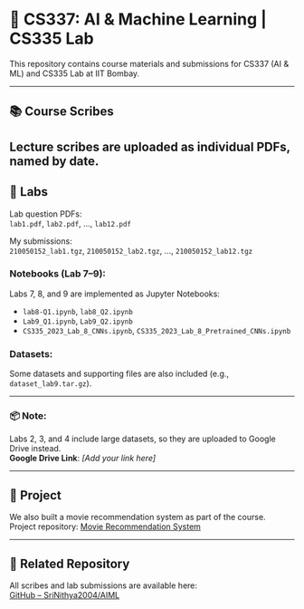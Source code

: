 # 🤖 CS337: AI & Machine Learning | CS335 Lab

This repository contains course materials and submissions for CS337 (AI & ML) and CS335 Lab at IIT Bombay.

---

## 📚 Course Scribes

Lecture scribes are uploaded as individual PDFs, named by date.  
---

## 🧪 Labs

Lab question PDFs:  
`lab1.pdf`, `lab2.pdf`, ..., `lab12.pdf`

My submissions:  
`210050152_lab1.tgz`, `210050152_lab2.tgz`, ..., `210050152_lab12.tgz`

### Notebooks (Lab 7–9):
Labs 7, 8, and 9 are implemented as Jupyter Notebooks:
- `lab8-Q1.ipynb`, `lab8_Q2.ipynb`
- `Lab9_Q1.ipynb`, `Lab9_Q2.ipynb`
- `CS335_2023_Lab_8_CNNs.ipynb`, `CS335_2023_Lab_8_Pretrained_CNNs.ipynb`

### Datasets:
Some datasets and supporting files are also included (e.g., `dataset_lab9.tar.gz`).

---

### 📦 Note:
Labs 2, 3, and 4 include large datasets, so they are uploaded to Google Drive instead.  
**Google Drive Link**: *[Add your link here]*

---

## 📌 Project

We also built a movie recommendation system as part of the course.  
Project repository: [Movie Recommendation System](https://github.com/VennelaY/CS337-PROJECT.git)

---

## 🔗 Related Repository

All scribes and lab submissions are available here:  
[GitHub – SriNithya2004/AIML](https://github.com/SriNithya2004/AIML.git)

